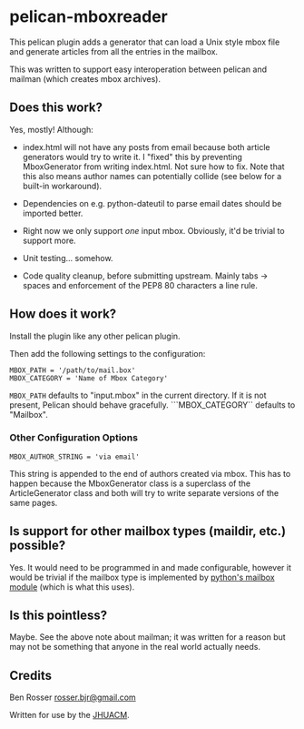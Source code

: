 # pelican-mboxreader

This pelican plugin adds a generator that can load a Unix style mbox file and
generate articles from all the entries in the mailbox.

This was written to support easy interoperation between pelican and mailman
(which creates mbox archives).

## Does this work?

Yes, mostly! Although:

* index.html will not have any posts from email because both article generators would
try to write it. I "fixed" this by preventing MboxGenerator from writing index.html.
Not sure how to fix. Note that this also means author names can potentially collide
(see below for a built-in workaround).

* Dependencies on e.g. python-dateutil to parse email dates should be imported better.

* Right now we only support *one* input mbox. Obviously, it'd be trivial to support more.

* Unit testing... somehow.

* Code quality cleanup, before submitting upstream. Mainly tabs -> spaces and enforcement
of the PEP8 80 characters a line rule.

## How does it work?

Install the plugin like any other pelican plugin.

Then add the following settings to the configuration:

```
MBOX_PATH = '/path/to/mail.box'
MBOX_CATEGORY = 'Name of Mbox Category'
```

```MBOX_PATH``` defaults to "input.mbox" in the current directory. If it is not present,
Pelican should behave gracefully. ```MBOX_CATEGORY`` defaults to "Mailbox".

### Other Configuration Options

```
MBOX_AUTHOR_STRING = 'via email'
```

This string is appended to the end of authors created via mbox. This has to happen because
the MboxGenerator class is a superclass of the ArticleGenerator class and both will try
to write separate versions of the same pages.

## Is support for other mailbox types (maildir, etc.) possible?

Yes. It would need to be programmed in and made configurable, however it would
be trivial if the mailbox type is implemented by [python's mailbox module](https://docs.python.org/2/library/mailbox.html)
(which is what this uses).

## Is this pointless?

Maybe. See the above note about mailman; it was written for a reason but may not
be something that anyone in the real world actually needs.

## Credits

Ben Rosser <rosser.bjr@gmail.com>

Written for use by the [JHUACM](https://www.acm.jhu.edu/).
